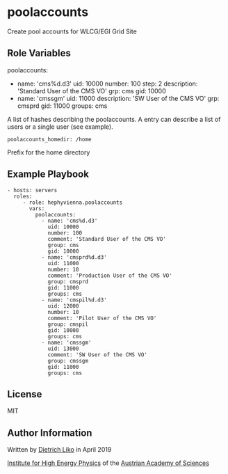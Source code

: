 # poolaccounts

Create pool accounts for WLCG/EGI Grid Site


## Role Variables

poolaccounts:
  - name: 'cms%d.d3'
    uid: 10000
    number: 100
    step: 2
    description: 'Standard User of the CMS VO'
    grp: cms
    gid: 10000
  - name: 'cmssgm'
    uid: 11000
    description: 'SW User of the CMS VO'
    grp: cmsprd
    gid: 11000
    groups: cms

A list of hashes describing the poolaccounts.
A entry can describe a list of users or a single user (see example).


    poolaccounts_homedir: /home

Prefix for the home directory


## Example Playbook

    - hosts: servers
      roles:
         - role: hephyvienna.poolaccounts
           vars:
             poolaccounts:
               - name: 'cms%d.d3'
                 uid: 10000
                 number: 100
                 comment: 'Standard User of the CMS VO'
                 group: cms
                 gid: 10000
               - name: 'cmsprd%d.d3'
                 uid: 11000
                 number: 10
                 comment: 'Production User of the CMS VO'
                 group: cmsprd
                 gid: 11000
                 groups: cms
               - name: 'cmspil%d.d3'
                 uid: 12000
                 number: 10
                 comment: 'Pilot User of the CMS VO'
                 group: cmspil
                 gid: 10000
                 groups: cms
               - name: 'cmssgm'
                 uid: 13000
                 comment: 'SW User of the CMS VO'
                 group: cmssgm
                 gid: 11000
                 groups: cms

License
-------

MIT

Author Information
------------------

Written by [Dietrich Liko](http://hephy.at/dliko) in April 2019

[Institute for High Energy Physics](http://www.hephy.at) of the
[Austrian Academy of Sciences](http://www.oeaw.ac.at)
